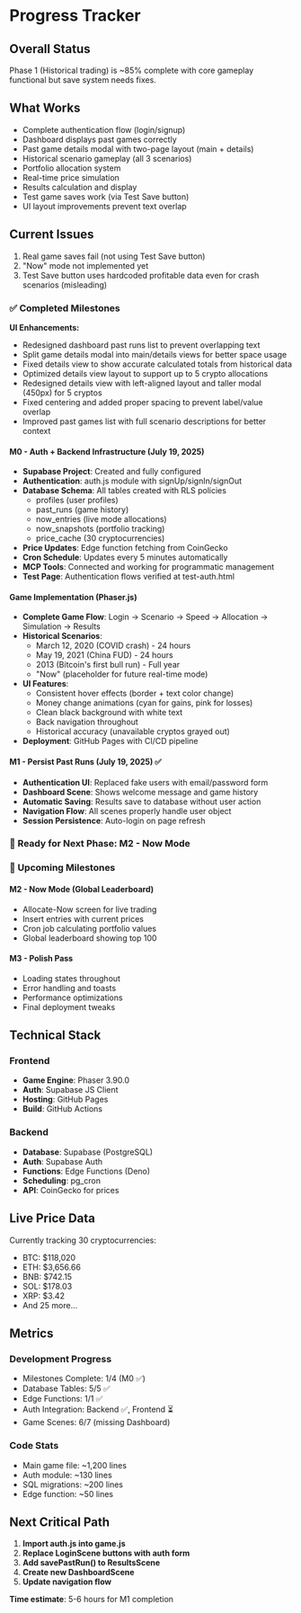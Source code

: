 # Progress Tracker

## Overall Status
Phase 1 (Historical trading) is ~85% complete with core gameplay functional but save system needs fixes.

## What Works
- Complete authentication flow (login/signup)
- Dashboard displays past games correctly
- Past game details modal with two-page layout (main + details)
- Historical scenario gameplay (all 3 scenarios)
- Portfolio allocation system
- Real-time price simulation
- Results calculation and display
- Test game saves work (via Test Save button)
- UI layout improvements prevent text overlap

## Current Issues
1. Real game saves fail (not using Test Save button)
2. "Now" mode not implemented yet
3. Test Save button uses hardcoded profitable data even for crash scenarios (misleading)

### ✅ Completed Milestones

**UI Enhancements:**
- Redesigned dashboard past runs list to prevent overlapping text
- Split game details modal into main/details views for better space usage
- Fixed details view to show accurate calculated totals from historical data
- Optimized details view layout to support up to 5 crypto allocations
- Redesigned details view with left-aligned layout and taller modal (450px) for 5 cryptos
- Fixed centering and added proper spacing to prevent label/value overlap
- Improved past games list with full scenario descriptions for better context

#### M0 - Auth + Backend Infrastructure (July 19, 2025)
- **Supabase Project**: Created and fully configured
- **Authentication**: auth.js module with signUp/signIn/signOut
- **Database Schema**: All tables created with RLS policies
  - profiles (user profiles)
  - past_runs (game history)
  - now_entries (live mode allocations)
  - now_snapshots (portfolio tracking)
  - price_cache (30 cryptocurrencies)
- **Price Updates**: Edge function fetching from CoinGecko
- **Cron Schedule**: Updates every 5 minutes automatically
- **MCP Tools**: Connected and working for programmatic management
- **Test Page**: Authentication flows verified at test-auth.html

#### Game Implementation (Phaser.js)
- **Complete Game Flow**: Login → Scenario → Speed → Allocation → Simulation → Results
- **Historical Scenarios**: 
  - March 12, 2020 (COVID crash) - 24 hours
  - May 19, 2021 (China FUD) - 24 hours
  - 2013 (Bitcoin's first bull run) - Full year
  - "Now" (placeholder for future real-time mode)
- **UI Features**:
  - Consistent hover effects (border + text color change)
  - Money change animations (cyan for gains, pink for losses)
  - Clean black background with white text
  - Back navigation throughout
  - Historical accuracy (unavailable cryptos grayed out)
- **Deployment**: GitHub Pages with CI/CD pipeline

#### M1 - Persist Past Runs (July 19, 2025) ✅
- **Authentication UI**: Replaced fake users with email/password form
- **Dashboard Scene**: Shows welcome message and game history
- **Automatic Saving**: Results save to database without user action
- **Navigation Flow**: All scenes properly handle user object
- **Session Persistence**: Auto-login on page refresh

### 🚧 Ready for Next Phase: M2 - Now Mode

### 📅 Upcoming Milestones

#### M2 - Now Mode (Global Leaderboard)
- Allocate-Now screen for live trading
- Insert entries with current prices
- Cron job calculating portfolio values
- Global leaderboard showing top 100

#### M3 - Polish Pass
- Loading states throughout
- Error handling and toasts
- Performance optimizations
- Final deployment tweaks

## Technical Stack

### Frontend
- **Game Engine**: Phaser 3.90.0
- **Auth**: Supabase JS Client
- **Hosting**: GitHub Pages
- **Build**: GitHub Actions

### Backend
- **Database**: Supabase (PostgreSQL)
- **Auth**: Supabase Auth
- **Functions**: Edge Functions (Deno)
- **Scheduling**: pg_cron
- **API**: CoinGecko for prices

## Live Price Data
Currently tracking 30 cryptocurrencies:
- BTC: $118,020
- ETH: $3,656.66
- BNB: $742.15
- SOL: $178.03
- XRP: $3.42
- And 25 more...

## Metrics

### Development Progress
- Milestones Complete: 1/4 (M0 ✅)
- Database Tables: 5/5 ✅
- Edge Functions: 1/1 ✅
- Auth Integration: Backend ✅, Frontend ⏳
- Game Scenes: 6/7 (missing Dashboard)

### Code Stats
- Main game file: ~1,200 lines
- Auth module: ~130 lines
- SQL migrations: ~200 lines
- Edge function: ~50 lines

## Next Critical Path

1. **Import auth.js into game.js**
2. **Replace LoginScene buttons with auth form**
3. **Add savePastRun() to ResultsScene**
4. **Create new DashboardScene**
5. **Update navigation flow**

**Time estimate**: 5-6 hours for M1 completion 